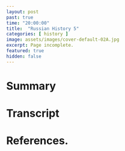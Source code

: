 ```yaml
---
layout: post
past: true
time: "20:00:00"
title:  "Russian History 5"
categories: [ history ]
image: assets/images/cover-default-02A.jpg
excerpt: Page incomplete.
featured: true
hidden: false
---
```


<!-- # Title brainstorm

 -->

<!-- # Exerpt

-->

# Summary

# Transcript

# References.
